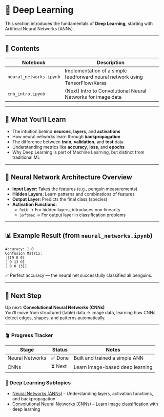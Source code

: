 # 🧠 Deep Learning

This section introduces the fundamentals of **Deep Learning**, starting with Artificial Neural Networks (ANNs).

---

## 📘 Contents
| Notebook | Description |
|-----------|-------------|
| `neural_networks.ipynb` | Implementation of a simple feedforward neural network using TensorFlow/Keras |
| `cnn_intro.ipynb` | (Next) Intro to Convolutional Neural Networks for image data |

---

## 🌱 What You’ll Learn
- The intuition behind **neurons**, **layers**, and **activations**
- How neural networks learn through **backpropagation**
- The difference between **train**, **validation**, and **test** data
- Understanding metrics like **accuracy**, **loss**, and **epochs**
- Why Deep Learning is part of Machine Learning, but distinct from traditional ML

---

## 🧩 Neural Network Architecture Overview

- **Input Layer:** Takes the features (e.g., penguin measurements)
- **Hidden Layers:** Learn patterns and combinations of features
- **Output Layer:** Predicts the final class (species)
- **Activation Functions:**
  - `ReLU` → For hidden layers, introduces non-linearity
  - `Softmax` → For output layer in classification problems

---

## 📊 Example Result (from `neural_networks.ipynb`)

```
Accuracy: 1.0
Confusion Matrix:
[[19 0 0]
[ 0 13 0]
[ 0 0 13]]
```

✅ Perfect accuracy — the neural net successfully classified all penguins.

---

## 🚀 Next Step
Up next: **Convolutional Neural Networks (CNNs)**  
You’ll move from structured (table) data → image data, learning how CNNs detect edges, shapes, and patterns automatically.

---

### 🪴 Progress Tracker

| Stage | Status | Notes |
|--------|---------|--------|
| Neural Networks | ✅ Done | Built and trained a simple ANN |
| CNNs | ⏳ Next | Learn image-based deep learning |

### 🧠 Deep Learning Subtopics

- [Neural Networks (ANNs)](neural_networks.ipynb) – Understanding layers, activation functions, and backpropagation  
- [Convolutional Neural Networks (CNNs)](cnn_intro.ipynb) – Learn image classification with deep learning  


